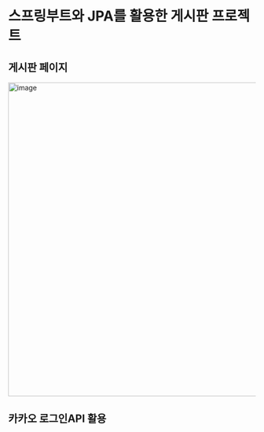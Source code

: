 # 스프링부트와 JPA를 활용한 게시판 프로젝트

## 게시판 페이지
<img width="638" alt="image" src="https://user-images.githubusercontent.com/76799020/174466575-8692d98a-dc04-49da-bc18-dbd1755b49e8.png">

## 카카오 로그인API 활용

